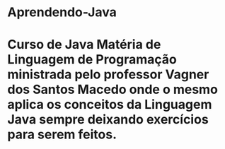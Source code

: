 # Aprendendo-Java
 # Curso de Java  Matéria de Linguagem de Programação ministrada pelo professor Vagner dos Santos Macedo onde o mesmo aplica os conceitos da Linguagem Java sempre deixando exercícios para serem feitos.
